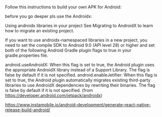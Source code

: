 Follow this instructions to build your own APK for Android:

before you go deeper pls use the Androidx:

Using androidx libraries in your project
See Migrating to AndroidX to learn how to migrate an existing project.

If you want to use androidx-namespaced libraries in a new project, you need to set the compile SDK to Android 9.0 (API level 28) or higher and set both of the following Android Gradle plugin flags to true in your gradle.properties file.

android.useAndroidX: When this flag is set to true, the Android plugin uses the appropriate AndroidX library instead of a Support Library. The flag is false by default if it is not specified.
android.enableJetifier: When this flag is set to true, the Android plugin automatically migrates existing third-party libraries to use AndroidX dependencies by rewriting their binaries. The flag is false by default if it is not specified.
(from https://developer.android.com/jetpack/androidx)





https://www.instamobile.io/android-development/generate-react-native-release-build-android/

